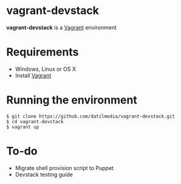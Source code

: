 vagrant-devstack
================

__vagrant-devstack__ is a [Vagrant](http://www.vagrantup.com/) environment 

# Requirements
* Windows, Linux or OS X
* Install [Vagrant](http://www.vagrantup.com/)

# Running the environment
```
$ git clone https://github.com/datilmedia/vagrant-devstack.git
$ cd vagrant-devstack
$ vagrant up
```

# To-do
* Migrate shell provision script to Puppet
* Devstack testing guide
